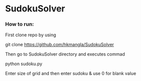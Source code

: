 # SudokuSolver

### How to run:

First clone repo by using

git clone https://github.com/hkmangla/SudokuSolver


Then go to SudokuSolver directory and executes commad

python sudoku.py

Enter size of grid and then enter sudoku & use 0 for blank value
